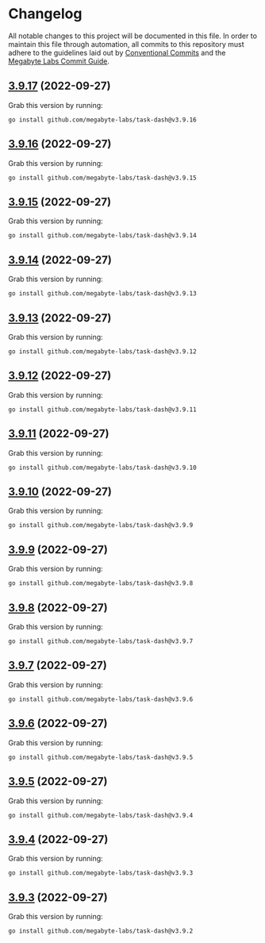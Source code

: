 # Changelog

All notable changes to this project will be documented in this file. In order to maintain this file through automation, all commits to this repository must adhere to the guidelines laid out by [Conventional Commits](https://conventionalcommits.org) and the [Megabyte Labs Commit Guide](https://megabyte.space/docs/contributing/commits).

## [3.9.17](https://gitlab.com/megabyte-labs/go/cli/task-dash/compare/v3.9.16...v3.9.17) (2022-09-27)





Grab this version by running:


```shell
go install github.com/megabyte-labs/task-dash@v3.9.16
```

## [3.9.16](https://gitlab.com/megabyte-labs/go/cli/task-dash/compare/v3.9.15...v3.9.16) (2022-09-27)





Grab this version by running:


```shell
go install github.com/megabyte-labs/task-dash@v3.9.15
```

## [3.9.15](https://gitlab.com/megabyte-labs/go/cli/task-dash/compare/v3.9.14...v3.9.15) (2022-09-27)





Grab this version by running:


```shell
go install github.com/megabyte-labs/task-dash@v3.9.14
```

## [3.9.14](https://gitlab.com/megabyte-labs/go/cli/task-dash/compare/v3.9.13...v3.9.14) (2022-09-27)





Grab this version by running:


```shell
go install github.com/megabyte-labs/task-dash@v3.9.13
```

## [3.9.13](https://gitlab.com/megabyte-labs/go/cli/task-dash/compare/v3.9.12...v3.9.13) (2022-09-27)





Grab this version by running:


```shell
go install github.com/megabyte-labs/task-dash@v3.9.12
```

## [3.9.12](https://gitlab.com/megabyte-labs/go/cli/task-dash/compare/v3.9.11...v3.9.12) (2022-09-27)





Grab this version by running:


```shell
go install github.com/megabyte-labs/task-dash@v3.9.11
```

## [3.9.11](https://gitlab.com/megabyte-labs/go/cli/task-dash/compare/v3.9.10...v3.9.11) (2022-09-27)





Grab this version by running:


```shell
go install github.com/megabyte-labs/task-dash@v3.9.10
```

## [3.9.10](https://gitlab.com/megabyte-labs/go/cli/task-dash/compare/v3.9.9...v3.9.10) (2022-09-27)





Grab this version by running:


```shell
go install github.com/megabyte-labs/task-dash@v3.9.9
```

## [3.9.9](https://gitlab.com/megabyte-labs/go/cli/task-dash/compare/v3.9.8...v3.9.9) (2022-09-27)





Grab this version by running:


```shell
go install github.com/megabyte-labs/task-dash@v3.9.8
```

## [3.9.8](https://gitlab.com/megabyte-labs/go/cli/task-dash/compare/v3.9.7...v3.9.8) (2022-09-27)





Grab this version by running:


```shell
go install github.com/megabyte-labs/task-dash@v3.9.7
```

## [3.9.7](https://gitlab.com/megabyte-labs/go/cli/task-dash/compare/v3.9.6...v3.9.7) (2022-09-27)





Grab this version by running:


```shell
go install github.com/megabyte-labs/task-dash@v3.9.6
```

## [3.9.6](https://gitlab.com/megabyte-labs/go/cli/task-dash/compare/v3.9.5...v3.9.6) (2022-09-27)





Grab this version by running:


```shell
go install github.com/megabyte-labs/task-dash@v3.9.5
```

## [3.9.5](https://gitlab.com/megabyte-labs/go/cli/task-dash/compare/v3.9.4...v3.9.5) (2022-09-27)





Grab this version by running:


```shell
go install github.com/megabyte-labs/task-dash@v3.9.4
```

## [3.9.4](https://gitlab.com/megabyte-labs/go/cli/task-dash/compare/v3.9.3...v3.9.4) (2022-09-27)





Grab this version by running:


```shell
go install github.com/megabyte-labs/task-dash@v3.9.3
```

## [3.9.3](https://gitlab.com/megabyte-labs/go/cli/task-dash/compare/v3.9.2...v3.9.3) (2022-09-27)





Grab this version by running:


```shell
go install github.com/megabyte-labs/task-dash@v3.9.2
```
